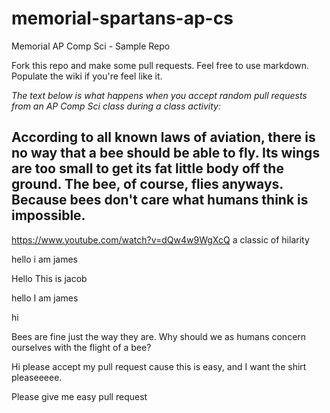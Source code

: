 # memorial-spartans-ap-cs
Memorial AP Comp Sci - Sample Repo

Fork this repo and make some pull requests. Feel free to use markdown.  Populate the wiki if you're feel like it.

_The text below is what happens when you accept random pull requests from an AP Comp Sci class during a class activity:_

## According to all known laws of aviation, there is no way that a bee should be able to fly. Its wings are too small to get its fat little body off the ground. The bee, of course, flies anyways. Because bees don't care what humans think is impossible.

https://www.youtube.com/watch?v=dQw4w9WgXcQ a classic of hilarity

hello i am james

Hello This is jacob

hello I am james

hi

Bees are fine just the way they are. Why should we as humans concern ourselves with the flight of a bee?

Hi please accept my pull request cause this is easy, and I want the shirt pleaseeeee.

Please give me easy pull request
